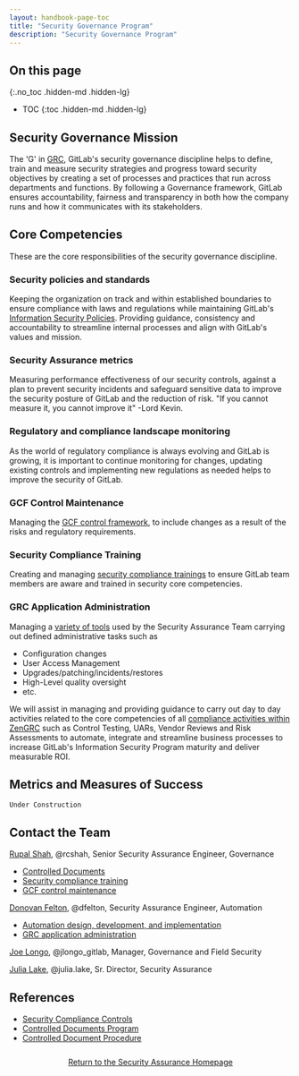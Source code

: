 ```yaml
---
layout: handbook-page-toc
title: "Security Governance Program"
description: "Security Governance Program"
---
```


## On this page
{:.no_toc .hidden-md .hidden-lg}

- TOC
{:toc .hidden-md .hidden-lg}

## <i class="fas fa-bullseye" style="color:rgb(110,73,203)" aria-hidden="true"></i> Security Governance Mission

The 'G' in [GRC](https://www.oceg.org/about/what-is-grc/), GitLab's security governance discipline helps to define, train and measure security strategies and progress toward security objectives by creating a set of processes and practices that run across departments and functions. By following a Governance framework, GitLab ensures accountability, fairness and transparency in both how the company runs and how it communicates with its stakeholders. 

## <i class="far fa-lightbulb" style="color:rgb(110,73,203)" aria-hidden="true"></i> Core Competencies

These are the core responsibilities of the security governance discipline.

### Security policies and standards

Keeping the organization on track and within established boundaries to ensure compliance with laws and regulations while maintaining GitLab's [Information Security Policies](/handbook/security/#information-security-policies). Providing guidance, consistency and accountability to streamline internal processes and align with GitLab's values and mission. 

### Security Assurance metrics

Measuring performance effectiveness of our security controls, against a plan to prevent security incidents and safeguard sensitive data to improve the security posture of GitLab and the reduction of risk. "If you cannot measure it, you cannot improve it" -Lord Kevin.

### Regulatory and compliance landscape monitoring

As the world of regulatory compliance is always evolving and GitLab is growing, it is important to continue monitoring for changes, updating existing controls and implementing new regulations as needed helps to improve the security of GitLab.

### GCF Control Maintenance

Managing the [GCF control framework](/handbook/security/security-assurance/security-compliance/sec-controls.html), to include changes as a result of the risks and regulatory requirements. 

### Security Compliance Training

Creating and managing [security compliance trainings](/handbook/security/security-assurance/governance/sec-training.html) to ensure GitLab team members are aware and trained in security core competencies.

### GRC Application Administration

Managing a [variety of tools](/handbook/security/security-assurance/#core-tools-and-systems-1) used by the Security Assurance Team carrying out defined administrative tasks such as 
* Configuration changes
* User Access Management
* Upgrades/patching/incidents/restores
* High-Level quality oversight
* etc.

We will assist in managing and providing guidance to carry out day to day activities related to the core competencies of all [compliance activities within ZenGRC](/handbook/security/security-assurance/zg-activities.html) such as Control Testing, UARs, Vendor Reviews and Risk Assessments to automate, integrate and streamline business processes to increase GitLab's Information Security Program maturity and deliver measurable ROI.

## <i id="biz-tech-icons" class="fas fa-tasks"></i>Metrics and Measures of Success

`Under Construction`

## <i class="fas fa-id-card" style="color:rgb(110,73,203)" aria-hidden="true"></i> Contact the Team

[Rupal Shah](https://about.gitlab.com/company/team/#rcshah), @rcshah, Senior Security Assurance Engineer, Governance
   * [Controlled Documents](https://about.gitlab.com/handbook/engineering/security/controlled-document-program.html)
   * [Security compliance training](https://about.gitlab.com/handbook/engineering/security/security-assurance/governance/sec-training.html)
   * [GCF control maintenance](https://about.gitlab.com/handbook/engineering/security/security-assurance/security-compliance/sec-controls.html)

[Donovan Felton](https://about.gitlab.com/company/team/#dfelton), @dfelton, Security Assurance Engineer, Automation
   * [Automation design, development, and implementation](/handbook/engineering/security/security-assurance/governance/security-assurance-automation.html)
   * [GRC application administration](https://about.gitlab.com/handbook/engineering/security/security-assurance/#core-tools-and-systems-1)

[Joe Longo](https://about.gitlab.com/company/team/#jlongo_gitlab), @jlongo_gitlab, Manager, Governance and Field Security

[Julia Lake](https://about.gitlab.com/company/team/#Julia.Lake), @julia.lake, Sr. Director, Security Assurance

## <i class="fas fa-book" style="color:rgb(110,73,203)" aria-hidden="true"></i> References

* [Security Compliance Controls](/handbook/security/security-assurance/security-compliance/sec-controls.html#)
* [Controlled Documents Program](/handbook/security/controlled-document-program.html)
* [Controlled Document Procedure](/handbook/security/controlled-document-procedure.html)

<div class="flex-row" markdown="0" style="height:40px">
    <a href="/handbook/security/security-assurance/" class="btn btn-purple-inv" style="width:100%;height:100%;margin:1px;display:flex;justify-content:center;align-items:center;">Return to the Security Assurance Homepage</a>
</div> 
